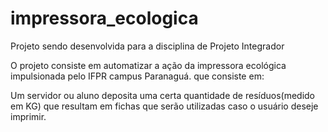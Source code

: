 # impressora_ecologica

Projeto sendo desenvolvida para a disciplina de Projeto Integrador

O projeto consiste em automatizar a ação da impressora ecológica impulsionada pelo IFPR campus Paranaguá. que consiste em:

Um servidor ou aluno deposita uma certa quantidade de resíduos(medido em KG) que resultam em fichas que serão utilizadas caso o usuário
deseje imprimir.

